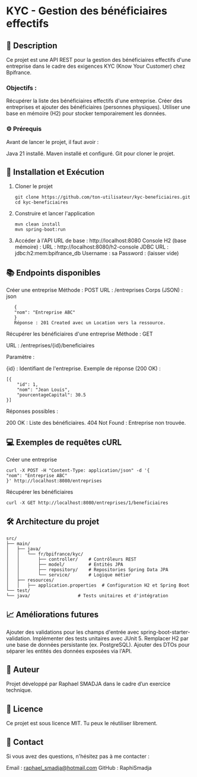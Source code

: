 # KYC - Gestion des bénéficiaires effectifs

## 📝 Description
Ce projet est une API REST pour la gestion des bénéficiaires effectifs d'une entreprise dans le cadre des exigences KYC (Know Your Customer) chez Bpifrance.

### Objectifs :
Récupérer la liste des bénéficiaires effectifs d'une entreprise.
Créer des entreprises et ajouter des bénéficiaires (personnes physiques).
Utiliser une base en mémoire (H2) pour stocker temporairement les données.

### ⚙ Prérequis
Avant de lancer le projet, il faut avoir :

Java 21 installé.
Maven installé et configuré.
Git pour cloner le projet.

## 🚀 Installation et Exécution
1. Cloner le projet
   ```
   git clone https://github.com/ton-utilisateur/kyc-beneficiaires.git
   cd kyc-beneficiaires
   ```
2. Construire et lancer l'application
   ```
   mvn clean install
   mvn spring-boot:run
   ```
3. Accéder à l'API URL de base : http://localhost:8080
   Console H2 (base mémoire) :
   URL : http://localhost:8080/h2-console
   JDBC URL : jdbc:h2:mem:bpifrance_db
   Username : sa
   Password : (laisser vide)

## 📚 Endpoints disponibles
Créer une entreprise
   Méthode : POST
   URL : /entreprises
   Corps (JSON) :
   json
```
   {
   "nom": "Entreprise ABC"
   }
   Réponse : 201 Created avec un Location vers la ressource.
   ```
 Récupérer les bénéficiaires d'une entreprise
   Méthode : GET

URL : /entreprises/{id}/beneficiaires

Paramètre :

{id} : Identifiant de l'entreprise.
Exemple de réponse (200 OK) :
```
[{
    "id": 1, 
    "nom": "Jean Louis",
    "pourcentageCapital": 30.5
}]
```
Réponses possibles :

200 OK : Liste des bénéficiaires.
404 Not Found : Entreprise non trouvée.

## 💻 Exemples de requêtes cURL
Créer une entreprise
```
curl -X POST -H "Content-Type: application/json" -d '{
"nom": "Entreprise ABC"
}' http://localhost:8080/entreprises
```
Récupérer les bénéficiaires
```
curl -X GET http://localhost:8080/entreprises/1/beneficiaires
```

## 🛠 Architecture du projet

```
src/
├── main/
│   ├── java/
│   │   └── fr/bpifrance/kyc/
│   │       ├── controller/    # Contrôleurs REST
│   │       ├── model/         # Entités JPA
│   │       ├── repository/    # Repositories Spring Data JPA
│   │       └── service/       # Logique métier
│   ├── resources/
│   │   ├── application.properties  # Configuration H2 et Spring Boot
└── test/
└── java/                  # Tests unitaires et d'intégration
```

## 📈 Améliorations futures
Ajouter des validations pour les champs d'entrée avec spring-boot-starter-validation.
Implémenter des tests unitaires avec JUnit 5.
Remplacer H2 par une base de données persistante (ex. PostgreSQL).
Ajouter des DTOs pour séparer les entités des données exposées via l'API.
## 👤 Auteur
Projet développé par Raphael SMADJA dans le cadre d’un exercice technique.

## 📜 Licence
Ce projet est sous licence MIT. Tu peux le réutiliser librement.

## 📧 Contact
Si vous avez des questions, n'hésitez pas à me contacter :

Email : raphael_smadja@hotmail.com
GitHub : RaphiSmadja
